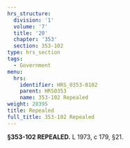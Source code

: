 ```yaml
---
hrs_structure:
  division: '1'
  volume: '7'
  title: '20'
  chapter: '353'
  section: 353-102
type: hrs_section
tags:
  - Government
menu:
  hrs:
    identifier: HRS_0353-0102
    parent: HRS0353
    name: 353-102 Repealed
weight: 28395
title: Repealed
full_title: 353-102 Repealed
---
```

**§353-102 REPEALED.** L 1973, c 179, §21.